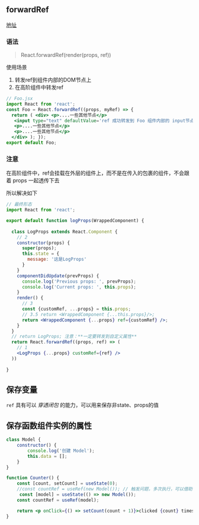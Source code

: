 ## forwardRef
[地址](https://juejin.cn/post/6968664212348338206)
### 语法
>React.forwardRef(render(props, ref))

使用场景

1. 转发ref到组件内部的DOM节点上
2. 在高阶组件中转发ref

```jsx
// Foo.jsx
import React from 'react'; 
const Foo = React.forwardRef((props, myRef) => { 
  return ( <div> <p>....一些其他节点</p> 
   <input type="text" defaultValue='ref 成功转发到 Foo 组件内部的 input节点上' ref={myRef}/> 
   <p>....一些其他节点</p>
   <p>....一些其他节点</p> 
  </div> ); }); 
export default Foo;
```

### 注意

在高阶组件中，ref会挂载在外层的组件上，而不是在传入的包裹的组件，不会跟着 props 一起透传下去

所以解决如下
```jsx
// 最终形态
import React from 'react';

export default function logProps(WrappedComponent) {
  
  class LogProps extends React.Component {
    // 2
    constructor(props) {
      super(props);
      this.state = {
        message: '这是LogProps'
      }
    }
    componentDidUpdate(prevProps) {
      console.log('Previous props: ', prevProps);
      console.log('Current props: ', this.props);
    }
    render() {
      // 3
      const {customRef, ...props} = this.props;
      // 3.5 return <WrappedComponent {...this.props}/>;
      return <WrappedComponent {...props} ref={customRef} />;
    }
  }
  // return LogProps; 注意：**一定要转发到自定义属性**
  return React.forwardRef((props, ref) => (
    // 1
    <LogProps {...props} customRef={ref} />
  ))
  
}
```

## 保存变量

`ref` 具有可以 _穿透闭包_ 的能力，可以用来保存非state、props的值

## 保存函数组件实例的属性

```jsx
class Model {
    constructor() {
        console.log('创建 Model');
        this.data = [];
    }
}

function Counter() {
    const [count, setCount] = useState(0);
    //const countRef = useRef(new Model()); // 触发问题，多次执行，可以借助state的特性
     const [model] = useState(() => new Model());
    const countRef = useRef(model);

    return <p onClick={() => setCount(count + 1)}>clicked {count} times</p>;
}

```